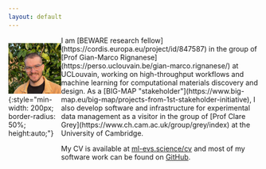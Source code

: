 ```yaml
---
layout: default
---
```


<div class="container" style="display:flex">

<div class="flex-item" style="flex-grow: 1;">

![face](./assets/me_round.jpeg){:style="min-width: 200px; border-radius: 50%; height:auto;"}

</div>

<div class="flex-item" style="flex-grow: 1;">
I am [BEWARE research fellow](https://cordis.europa.eu/project/id/847587) in the group of [Prof Gian-Marco Rignanese](https://perso.uclouvain.be/gian-marco.rignanese/) at UCLouvain, working on high-throughput workflows and machine learning for computational materials discovery and design.
As a [BIG-MAP "stakeholder"](https://www.big-map.eu/big-map/projects-from-1st-stakeholder-initiative), I also develop software and infrastructure for experimental data management as a visitor in the group of [Prof Clare Grey](https://www.ch.cam.ac.uk/group/grey/index) at the University of Cambridge.

My CV is available at [ml-evs.science/cv](https://ml-evs.science/cv) and most of my software work can be found on [GitHub](https://github.com/ml-evs).

</div>

</div>
